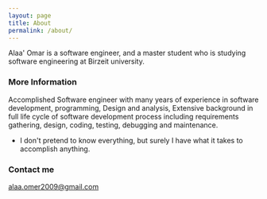 ```yaml
---
layout: page
title: About
permalink: /about/
---
```

Alaa' Omar is a software engineer, and a master student who is studying software engineering at Birzeit university.

### More Information

Accomplished Software engineer with many years of experience in software development, programming, Design and analysis, Extensive background in full life cycle of software development process including requirements gathering, design, coding, testing, debugging and maintenance.

- I don't pretend to know everything, but surely I have what it takes to accomplish anything.

### Contact me

[alaa.omer2009@gmail.com](mailto:email@domain.com)
